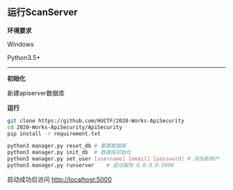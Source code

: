 ## 运行ScanServer

**环境要求**

Windows

Python3.5+

------------------
**初始化**

新建apiserver数据库

**运行**

```bash
git clone https://github.com/HUCTF/2020-Works-ApiSecurity
cd 2020-Works-ApiSecurity/ApiSecurity
pip install -r requirement.txt

python3 manager.py reset_db	# 重置数据库
python3 manager.py init_db	# 数据库初始化
python3 manager.py set_user [username] [email] [password] # 添加新用户
python3 manager.py runserver	# 启动服务 0.0.0.0:5000
```
启动成功后访问 <http://localhost:5000>
